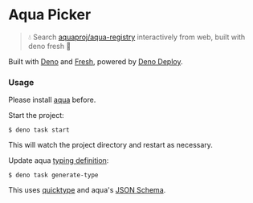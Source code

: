 # Aqua Picker

> 💧 Search [aquaproj/aqua-registry](https://github.com/aquaproj/aqua-registry)
> interactively from web, built with deno fresh 🍋

Built with [Deno](https://deno.land/) and [Fresh](https://fresh.deno.dev/),
powered by [Deno Deploy](https://deno.com/deploy).

### Usage

Please install [aqua](https://aquaproj.github.io) before.

Start the project:

```console
$ deno task start
```

This will watch the project directory and restart as necessary.

Update aqua [typing definition](./types/aqua.d.ts):

```console
$ deno task generate-type
```

This uses [quicktype](https://quicktype.io) and aqua's
[JSON Schema](https://aquaproj.github.io/docs/reference/registry-config/#json-schema).
